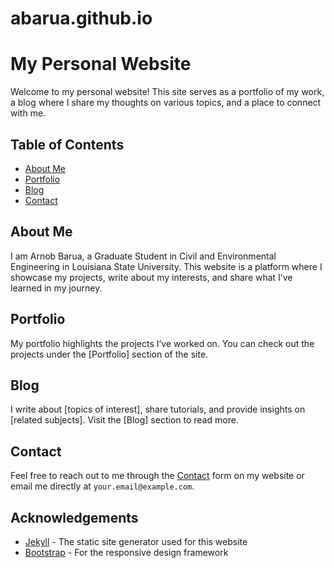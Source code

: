 # abarua.github.io
# My Personal Website

Welcome to my personal website! This site serves as a portfolio of my work, a blog where I share my thoughts on various topics, and a place to connect with me.

## Table of Contents
- [About Me](#about-me)
- [Portfolio](#portfolio)
- [Blog](#blog)
- [Contact](#contact)


## About Me
I am Arnob Barua, a Graduate Student in Civil and Environmental Engineering in Louisiana State University. This website is a platform where I showcase my projects, write about my interests, and share what I’ve learned in my journey.

## Portfolio
My portfolio highlights the projects I’ve worked on. You can check out the projects under the [Portfolio] section of the site. 

## Blog
I write about [topics of interest], share tutorials, and provide insights on [related subjects]. Visit the [Blog] section to read more.

## Contact
Feel free to reach out to me through the [Contact](https://yourusername.github.io/contact) form on my website or email me directly at `your.email@example.com`.


## Acknowledgements
- [Jekyll](https://jekyllrb.com/) - The static site generator used for this website
- [Bootstrap](https://getbootstrap.com/) - For the responsive design framework

